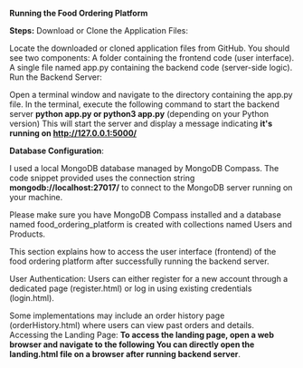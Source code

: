 **Running the Food Ordering Platform**

**Steps:**
Download or Clone the Application Files:


Locate the downloaded or cloned application files from GitHub. You should see two components:
A folder containing the frontend code (user interface).
A single file named app.py containing the backend code (server-side logic).
Run the Backend Server:


Open a terminal window and navigate to the directory containing the app.py file.
In the terminal, execute the following command to start the backend server
**python app.py   or python3 app.py** (depending on your Python version)
This will start the server and display a message indicating **it's running on http://127.0.0.1:5000/**


**Database Configuration**:


I used a local MongoDB database managed by MongoDB Compass.
The code snippet provided uses the connection string **mongodb://localhost:27017/** to connect to the MongoDB server running on your machine.

Please make sure you have MongoDB Compass installed and a database named food_ordering_platform is created with collections named Users and Products.


This section explains how to access the user interface (frontend) of the food ordering platform after successfully running the backend server.


User Authentication:
Users can either register for a new account through a dedicated page (register.html) or log in using existing credentials (login.html).


Some implementations may include an order history page (orderHistory.html) where users can view past orders and details.
Accessing the Landing Page:
**To access the landing page, open a web browser and navigate to the following 
You can directly open the landing.html file on a browser after running backend server**.
